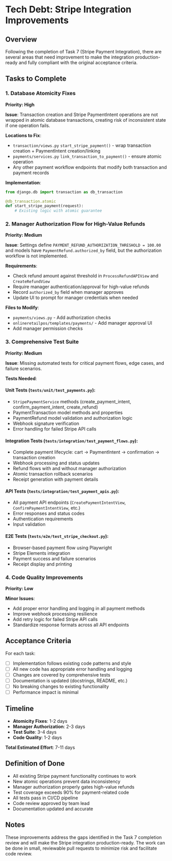 # Tech Debt: Stripe Integration Improvements

## Overview
Following the completion of Task 7 (Stripe Payment Integration), there are several areas that need improvement to make the integration production-ready and fully compliant with the original acceptance criteria.

## Tasks to Complete

### 1. Database Atomicity Fixes
**Priority: High**

**Issue**: Transaction creation and Stripe PaymentIntent operations are not wrapped in atomic database transactions, creating risk of inconsistent state if one operation fails.

**Locations to Fix**:
- `transaction/views.py` `start_stripe_payment()` - wrap transaction creation + PaymentIntent creation/linking
- `payments/services.py` `link_transaction_to_payment()` - ensure atomic operation
- Any other payment workflow endpoints that modify both transaction and payment records

**Implementation**:
```python
from django.db import transaction as db_transaction

@db_transaction.atomic
def start_stripe_payment(request):
    # Existing logic with atomic guarantee
```

### 2. Manager Authorization Flow for High-Value Refunds
**Priority: Medium**

**Issue**: Settings define `PAYMENT_REFUND_AUTHORIZATION_THRESHOLD = 100.00` and models have `PaymentRefund.authorized_by` field, but the authorization workflow is not implemented.

**Requirements**:
- Check refund amount against threshold in `ProcessRefundAPIView` and `CreateRefundView`
- Require manager authentication/approval for high-value refunds
- Record `authorized_by` field when manager approves
- Update UI to prompt for manager credentials when needed

**Files to Modify**:
- `payments/views.py` - Add authorization checks
- `onlineretailpos/templates/payments/` - Add manager approval UI
- Add manager permission checks

### 3. Comprehensive Test Suite
**Priority: Medium**

**Issue**: Missing automated tests for critical payment flows, edge cases, and failure scenarios.

**Tests Needed**:

#### Unit Tests (`tests/unit/test_payments.py`):
- `StripePaymentService` methods (create_payment_intent, confirm_payment_intent, create_refund)
- PaymentTransaction model methods and properties
- PaymentRefund model validation and authorization logic
- Webhook signature verification
- Error handling for failed Stripe API calls

#### Integration Tests (`tests/integration/test_payment_flows.py`):
- Complete payment lifecycle: cart → PaymentIntent → confirmation → transaction creation
- Webhook processing and status updates
- Refund flows with and without manager authorization
- Atomic transaction rollback scenarios
- Receipt generation with payment details

#### API Tests (`tests/integration/test_payment_apis.py`):
- All payment API endpoints (`CreatePaymentIntentView`, `ConfirmPaymentIntentView`, etc.)
- Error responses and status codes
- Authentication requirements
- Input validation

#### E2E Tests (`tests/e2e/test_stripe_checkout.py`):
- Browser-based payment flow using Playwright
- Stripe Elements integration
- Payment success and failure scenarios
- Receipt display and printing

### 4. Code Quality Improvements
**Priority: Low**

**Minor Issues**:
- Add proper error handling and logging in all payment methods
- Improve webhook processing resilience
- Add retry logic for failed Stripe API calls
- Standardize response formats across all API endpoints

## Acceptance Criteria

For each task:
- [ ] Implementation follows existing code patterns and style
- [ ] All new code has appropriate error handling and logging
- [ ] Changes are covered by comprehensive tests
- [ ] Documentation is updated (docstrings, README, etc.)
- [ ] No breaking changes to existing functionality
- [ ] Performance impact is minimal

## Timeline

- **Atomicity Fixes**: 1-2 days
- **Manager Authorization**: 2-3 days  
- **Test Suite**: 3-4 days
- **Code Quality**: 1-2 days

**Total Estimated Effort**: 7-11 days

## Definition of Done

- All existing Stripe payment functionality continues to work
- New atomic operations prevent data inconsistency
- Manager authorization properly gates high-value refunds
- Test coverage exceeds 90% for payment-related code
- All tests pass in CI/CD pipeline
- Code review approved by team lead
- Documentation updated and accurate

## Notes

These improvements address the gaps identified in the Task 7 completion review and will make the Stripe integration production-ready. The work can be done in small, reviewable pull requests to minimize risk and facilitate code review.
